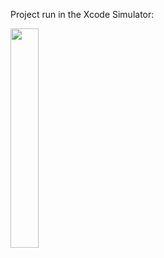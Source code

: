 Project run in the Xcode Simulator:

<img src="https://github.com/mariusSwift/MovieQuiz/assets/143952464/cdfcc835-f81c-4cec-85c8-152662cfc129" width=30% height=30%>
